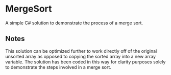 # MergeSort
A simple C# solution to demonstrate the process of a merge sort.

## Notes
This solution can be optimized further to work directly off of the original unsorted array as opposed to copying the sorted array into a new array variable.
The solution has been coded in this way for clarity purposes solely to demonstrate the steps involved in a merge sort.
